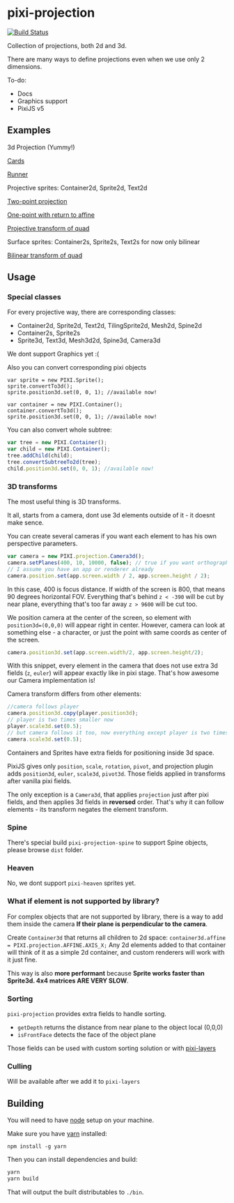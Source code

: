 # pixi-projection

[![Build Status](https://travis-ci.org/pixijs/pixi-projection.svg?branch=master)](https://travis-ci.org/pixijs/pixi-projection)

Collection of projections, both 2d and 3d.

There are many ways to define projections even when we use only 2 dimensions.

To-do:

- Docs
- Graphics support
- PixiJS v5

## Examples

3d Projection (Yummy!)

[Cards](http://pixijs.github.io/examples/#/projection/cards.js)

[Runner](http://pixijs.github.io/examples/#/projection/runner.js)

Projective sprites: Container2d, Sprite2d, Text2d

[Two-point projection](http://pixijs.github.io/examples/#/projection/basic.js)

[One-point with return to affine](http://pixijs.github.io/examples/#/projection/plane.js)

[Projective transform of quad](http://pixijs.github.io/examples/#/projection/quad-homo.js)

Surface sprites: Container2s, Sprite2s, Text2s for now only bilinear

[Bilinear transform of quad](http://pixijs.github.io/examples/#/projection/quad-bi.js)

## Usage

### Special classes

For every projective way, there are corresponding classes:

* Container2d, Sprite2d, Text2d, TilingSprite2d, Mesh2d, Spine2d
* Container2s, Sprite2s
* Sprite3d, Text3d, Mesh3d2d, Spine3d, Camera3d

We dont support Graphics yet :(

Also you can convert corresponding pixi objects

```
var sprite = new PIXI.Sprite();
sprite.convertTo3d();
sprite.position3d.set(0, 0, 1); //available now!

var container = new PIXI.Container();
container.convertTo3d();
sprite.position3d.set(0, 0, 1); //available now!
```

You can also convert whole subtree:

```js
var tree = new PIXI.Container();
var child = new PIXI.Container();
tree.addChild(child);
tree.convertSubtreeTo2d(tree);
child.position3d.set(0, 0, 1); //available now!
```

### 3D transforms

The most useful thing is 3D transforms.

It all, starts from a camera, dont use 3d elements outside of it - it doesnt make sence.

You can create several cameras if you want each element to has his own perspective parameters.

```js
var camera = new PIXI.projection.Camera3d();
camera.setPlanes(400, 10, 10000, false); // true if you want orthographics projection
// I assume you have an app or renderer already 
camera.position.set(app.screen.width / 2, app.screen.height / 2);
```

In this case, 400 is focus distance. If width of the screen is 800, that means 90 degrees horizontal FOV.
Everything that's behind `z < -390` will be cut by near plane, everything that's too far away `z > 9600` will be cut too. 

We position camera at the center of the screen, so element with `position3d=(0,0,0)` will appear right in center.
However, camera can look at something else - a character, or just the point with same coords as center of the screen.

```js
camera.position3d.set(app.screen.width/2, app.screen.height/2);
```

With this snippet, every element in the camera that does not use extra 3d fields (`z`, `euler`) will appear exactly like in pixi stage.
That's how awesome our Camera implementation is!

Camera transform differs from other elements: 

```js
//camera follows player
camera.position3d.copy(player.position3d);
// player is two times smaller now
player.scale3d.set(0.5); 
// but camera follows it too, now everything except player is two times bigger on screen :)
camera.scale3d.set(0.5); 
```

Containers and Sprites have extra fields for positioning inside 3d space.

PixiJS gives only `position`, `scale`, `rotation`, `pivot`, 
and projection plugin adds `position3d`, `euler`, `scale3d`, `pivot3d`. Those fields applied in transforms after vanilla pixi fields.

The only exception is a `Camera3d`, that applies `projection` just after pixi fields, and then applies 3d fields in **reversed** order.
That's why it can follow elements - its transform negates the element transform.

### Spine

There's special build `pixi-projection-spine` to support Spine objects, please browse `dist` folder.

### Heaven

No, we dont support `pixi-heaven` sprites yet.

### What if element is not supported by library?

For complex objects that are not supported by library, there is a way to add them inside the camera **If their plane is perpendicular to the camera**.

Create `Container3d` that returns all children to 2d space: `container3d.affine = PIXI.projection.AFFINE.AXIS_X;` 
Any 2d elements added to that container will think of it as a simple 2d container, and custom renderers will work with it just fine.

This way is also **more performant** because **Sprite works faster than Sprite3d. 4x4 matrices ARE VERY SLOW**.

### Sorting

`pixi-projection` provides extra fields to handle sorting. 
 
* `getDepth` returns the distance from near plane to the object local (0,0,0)
* `isFrontFace` detects the face of the object plane

Those fields can be used with custom sorting solution or with [pixi-layers](https://github.com/pixijs/pixi-display/tree/layers/)

### Culling

Will be available after we add it to `pixi-layers`

## Building

You will need to have [node][node] setup on your machine.

Make sure you have [yarn][yarn] installed:

    npm install -g yarn

Then you can install dependencies and build:

```bash
yarn
yarn build
```

That will output the built distributables to `./bin`.

[node]:             https://nodejs.org/
[typescript]:       https://www.typescriptlang.org/
[yarn]:             https://yarnpkg.com
